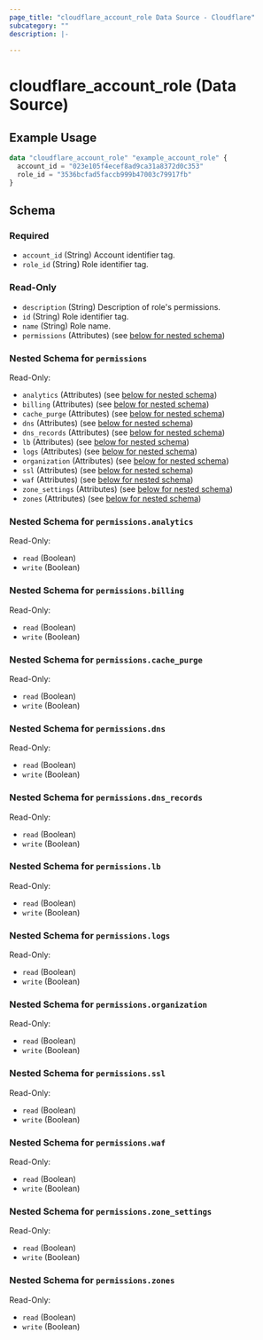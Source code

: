 ```yaml
---
page_title: "cloudflare_account_role Data Source - Cloudflare"
subcategory: ""
description: |-
  
---
```


# cloudflare_account_role (Data Source)



## Example Usage

```terraform
data "cloudflare_account_role" "example_account_role" {
  account_id = "023e105f4ecef8ad9ca31a8372d0c353"
  role_id = "3536bcfad5faccb999b47003c79917fb"
}
```

<!-- schema generated by tfplugindocs -->
## Schema

### Required

- `account_id` (String) Account identifier tag.
- `role_id` (String) Role identifier tag.

### Read-Only

- `description` (String) Description of role's permissions.
- `id` (String) Role identifier tag.
- `name` (String) Role name.
- `permissions` (Attributes) (see [below for nested schema](#nestedatt--permissions))

<a id="nestedatt--permissions"></a>
### Nested Schema for `permissions`

Read-Only:

- `analytics` (Attributes) (see [below for nested schema](#nestedatt--permissions--analytics))
- `billing` (Attributes) (see [below for nested schema](#nestedatt--permissions--billing))
- `cache_purge` (Attributes) (see [below for nested schema](#nestedatt--permissions--cache_purge))
- `dns` (Attributes) (see [below for nested schema](#nestedatt--permissions--dns))
- `dns_records` (Attributes) (see [below for nested schema](#nestedatt--permissions--dns_records))
- `lb` (Attributes) (see [below for nested schema](#nestedatt--permissions--lb))
- `logs` (Attributes) (see [below for nested schema](#nestedatt--permissions--logs))
- `organization` (Attributes) (see [below for nested schema](#nestedatt--permissions--organization))
- `ssl` (Attributes) (see [below for nested schema](#nestedatt--permissions--ssl))
- `waf` (Attributes) (see [below for nested schema](#nestedatt--permissions--waf))
- `zone_settings` (Attributes) (see [below for nested schema](#nestedatt--permissions--zone_settings))
- `zones` (Attributes) (see [below for nested schema](#nestedatt--permissions--zones))

<a id="nestedatt--permissions--analytics"></a>
### Nested Schema for `permissions.analytics`

Read-Only:

- `read` (Boolean)
- `write` (Boolean)


<a id="nestedatt--permissions--billing"></a>
### Nested Schema for `permissions.billing`

Read-Only:

- `read` (Boolean)
- `write` (Boolean)


<a id="nestedatt--permissions--cache_purge"></a>
### Nested Schema for `permissions.cache_purge`

Read-Only:

- `read` (Boolean)
- `write` (Boolean)


<a id="nestedatt--permissions--dns"></a>
### Nested Schema for `permissions.dns`

Read-Only:

- `read` (Boolean)
- `write` (Boolean)


<a id="nestedatt--permissions--dns_records"></a>
### Nested Schema for `permissions.dns_records`

Read-Only:

- `read` (Boolean)
- `write` (Boolean)


<a id="nestedatt--permissions--lb"></a>
### Nested Schema for `permissions.lb`

Read-Only:

- `read` (Boolean)
- `write` (Boolean)


<a id="nestedatt--permissions--logs"></a>
### Nested Schema for `permissions.logs`

Read-Only:

- `read` (Boolean)
- `write` (Boolean)


<a id="nestedatt--permissions--organization"></a>
### Nested Schema for `permissions.organization`

Read-Only:

- `read` (Boolean)
- `write` (Boolean)


<a id="nestedatt--permissions--ssl"></a>
### Nested Schema for `permissions.ssl`

Read-Only:

- `read` (Boolean)
- `write` (Boolean)


<a id="nestedatt--permissions--waf"></a>
### Nested Schema for `permissions.waf`

Read-Only:

- `read` (Boolean)
- `write` (Boolean)


<a id="nestedatt--permissions--zone_settings"></a>
### Nested Schema for `permissions.zone_settings`

Read-Only:

- `read` (Boolean)
- `write` (Boolean)


<a id="nestedatt--permissions--zones"></a>
### Nested Schema for `permissions.zones`

Read-Only:

- `read` (Boolean)
- `write` (Boolean)


